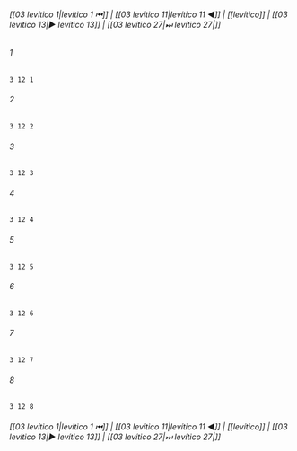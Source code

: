 
###### [[03 levítico 1|levítico 1 ⏮]] | [[03 levítico 11|levítico 11 ◀]] | [[levítico]] | [[03 levítico 13|▶ levítico 13]] | [[03 levítico 27|⏭ levítico 27|]]

###### 1
``` verse
3 12 1 
```
###### 2
``` verse
3 12 2 
```
###### 3
``` verse
3 12 3 
```
###### 4
``` verse
3 12 4 
```
###### 5
``` verse
3 12 5 
```
###### 6
``` verse
3 12 6 
```
###### 7
``` verse
3 12 7 
```
###### 8
``` verse
3 12 8 
```

###### [[03 levítico 1|levítico 1 ⏮]] | [[03 levítico 11|levítico 11 ◀]] | [[levítico]] | [[03 levítico 13|▶ levítico 13]] | [[03 levítico 27|⏭ levítico 27|]]

